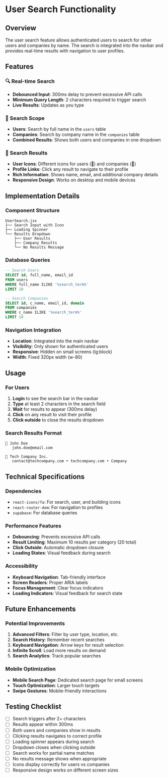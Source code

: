 # User Search Functionality

## Overview
The user search feature allows authenticated users to search for other users and companies by name. The search is integrated into the navbar and provides real-time results with navigation to user profiles.

## Features

### 🔍 Real-time Search
- **Debounced Input**: 300ms delay to prevent excessive API calls
- **Minimum Query Length**: 2 characters required to trigger search
- **Live Results**: Updates as you type

### 👥 Search Scope
- **Users**: Search by full name in the `users` table
- **Companies**: Search by company name in the `companies` table
- **Combined Results**: Shows both users and companies in one dropdown

### 🎯 Search Results
- **User Icons**: Different icons for users (👤) and companies (🏢)
- **Profile Links**: Click any result to navigate to their profile
- **Rich Information**: Shows name, email, and additional company details
- **Responsive Design**: Works on desktop and mobile devices

## Implementation Details

### Component Structure
```
UserSearch.jsx
├── Search Input with Icon
├── Loading Spinner
└── Results Dropdown
    ├── User Results
    ├── Company Results
    └── No Results Message
```

### Database Queries
```sql
-- Search Users
SELECT id, full_name, email_id 
FROM users 
WHERE full_name ILIKE '%search_term%' 
LIMIT 10

-- Search Companies  
SELECT id, c_name, email_id, domain 
FROM companies 
WHERE c_name ILIKE '%search_term%' 
LIMIT 10
```

### Navigation Integration
- **Location**: Integrated into the main navbar
- **Visibility**: Only shown for authenticated users
- **Responsive**: Hidden on small screens (lg:block)
- **Width**: Fixed 320px width (w-80)

## Usage

### For Users
1. **Login** to see the search bar in the navbar
2. **Type** at least 2 characters in the search field
3. **Wait** for results to appear (300ms delay)
4. **Click** on any result to visit their profile
5. **Click outside** to close the results dropdown

### Search Results Format
```
👤 John Doe
   john.doe@email.com

🏢 Tech Company Inc.
   contact@techcompany.com • techcompany.com • Company
```

## Technical Specifications

### Dependencies
- `react-icons/fa`: For search, user, and building icons
- `react-router-dom`: For navigation to profiles
- `supabase`: For database queries

### Performance Features
- **Debouncing**: Prevents excessive API calls
- **Result Limiting**: Maximum 10 results per category (20 total)
- **Click Outside**: Automatic dropdown closure
- **Loading States**: Visual feedback during search

### Accessibility
- **Keyboard Navigation**: Tab-friendly interface
- **Screen Readers**: Proper ARIA labels
- **Focus Management**: Clear focus indicators
- **Loading Indicators**: Visual feedback for search state

## Future Enhancements

### Potential Improvements
1. **Advanced Filters**: Filter by user type, location, etc.
2. **Search History**: Remember recent searches
3. **Keyboard Navigation**: Arrow keys for result selection
4. **Infinite Scroll**: Load more results on demand
5. **Search Analytics**: Track popular searches

### Mobile Optimization
- **Mobile Search Page**: Dedicated search page for small screens
- **Touch Optimization**: Larger touch targets
- **Swipe Gestures**: Mobile-friendly interactions

## Testing Checklist

- [ ] Search triggers after 2+ characters
- [ ] Results appear within 300ms
- [ ] Both users and companies show in results
- [ ] Clicking results navigates to correct profile
- [ ] Loading spinner appears during search
- [ ] Dropdown closes when clicking outside
- [ ] Search works for partial name matches
- [ ] No results message shows when appropriate
- [ ] Icons display correctly for users vs companies
- [ ] Responsive design works on different screen sizes